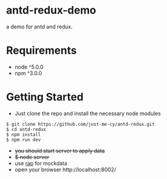 # antd-redux-demo

a demo for antd and redux. 

# Requirements
- node ^5.0.0
- npm ^3.0.0

# Getting Started

* Just clone the repo and install the necessary node modules

```
$ git clone https://github.com/just-me-cy/antd-redux.git
$ cd antd-redux
$ npm install 
$ npm run dev 
```
* ~~you should start server to apply data~~
* ~~$ node server~~
* use [rap](http://rap.taobao.org/) for mockdata
* open your browser http://localhost:8002/

